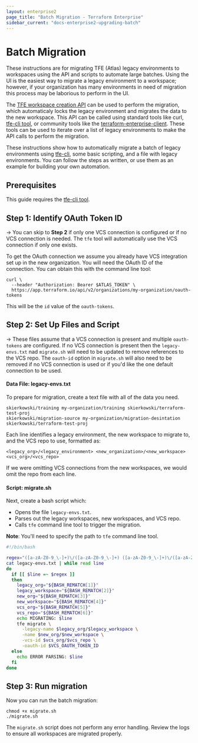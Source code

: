 ```yaml
---
layout: enterprise2
page_title: "Batch Migration - Terraform Enterprise"
sidebar_current: "docs-enterprise2-upgrading-batch"
---
```


# Batch Migration

These instructions are for migrating TFE (Atlas) legacy environments to
workspaces using the API and scripts to automate large batches. Using the UI is
the easiest way to migrate a legacy environment to a workspace; however, if your
organization has many environments in need of migration this process may be
laborious to perform in the UI.

The [TFE workspace creation API](https://www.terraform.io/docs/enterprise/api/workspaces.html)
can be used to perform the migration, which automaticaly locks the legacy
environment and migrates the data to the new workspace. This API can be called
using standard tools like curl, [tfe-cli tool](https://github.com/hashicorp/tfe-cli),
or community tools like the [terraform-enterprise-client](https://github.com/skierkowski/terraform-enterprise-client).
These tools can be used to iterate over a list of legacy environments to make
the API calls to perform the migration.

These instructions show how to automatically migrate a batch of legacy
environments using [tfe-cli](https://github.com/hashicorp/tfe-cli), some basic
scripting, and a file with legacy environments. You can follow the steps as
written, or use them as an example for building your own automation.


## Prerequisites

This guide requires the [tfe-cli tool](https://github.com/hashicorp/tfe-cli).

## Step 1: Identify OAuth Token ID

-> You can skip to **Step 2** if only one VCS connection is configured or if no
VCS connection is needed. The `tfe` tool will automatically use the VCS
connection if only one exists.

To get the OAuth connection we assume you already have VCS integration set up in the new
organization. You will need the OAuth ID of the connection. You can obtain this
with the command line tool:

```shell
curl \
  --header "Authorization: Bearer $ATLAS_TOKEN" \
  https://app.terraform.io/api/v2/organizations/my-organization/oauth-tokens
```

This will be the `id` value of the `oauth-tokens`.

## Step 2: Set Up Files and Script

-> These files assume that a VCS connection is present and multiple
`oauth-tokens` are configured. If no VCS connection is present then the
`legacy-envs.txt` nad `migrate.sh` will need to be updated to remove references
to the VCS repo. The `oauth-id` option in `migrate.sh` will also need to be
removed if no VCS connection is used or if you'd like the one default connection
to be used.

#### Data File: legacy-envs.txt

To prepare for migration, create a text file with all of the data you need.

```
skierkowski/training my-organization/training skierkowski/terraform-test-proj
skierkowski/migration-source my-organization/migration-desintation skierkowski/terraform-test-proj
```

Each line identifies a legacy environment, the new workspace to migrate to, and
the VCS repo to use, formatted as:

```
<legacy_org>/<legacy_environment> <new_organization>/<new_workspace> <vcs_org>/<vcs_repo>
```

If we were omitting VCS connections from the new workspaces, we would omit the
repo from each line.

#### Script: migrate.sh

Next, create a bash script which:

- Opens the file `legacy-envs.txt`.
- Parses out the legacy workspaces, new workspaces, and VCS repo.
- Calls `tfe` command line tool to trigger the migration.

**Note**: You'll need to specify the path to `tfe` command line tool.

```bash
#!/bin/bash

regex="([a-zA-Z0-9_\-]+)\/([a-zA-Z0-9_\-]+) ([a-zA-Z0-9_\-]+)\/([a-zA-Z0-9_\-]+) ([a-zA-Z0-9_\-]+)\/([a-zA-Z0-9_\-]+)"
cat legacy-envs.txt | while read line
do
  if [[ $line =~ $regex ]]
  then
    legacy_org="${BASH_REMATCH[1]}"
    legacy_workspace="${BASH_REMATCH[2]}"
    new_org="${BASH_REMATCH[3]}"
    new_workspace="${BASH_REMATCH[4]}"
    vcs_org="${BASH_REMATCH[5]}"
    vcs_repo="${BASH_REMATCH[6]}"
    echo MIGRATING: $line
    tfe migrate \
      -legacy-name $legacy_org/$legacy_workspace \
      -name $new_org/$new_workspace \
      -vcs-id $vcs_org/$vcs_repo \
      -oauth-id $VCS_OAUTH_TOKEN_ID
  else
    echo ERROR PARSING: $line
  fi
done
```

## Step 3: Run migration

Now you can run the batch migration:

```shell
chmod +x migrate.sh
./migrate.sh
```

The `migrate.sh` script does not perform any error handling. Review the logs
to ensure all workspaces are migrated properly.

